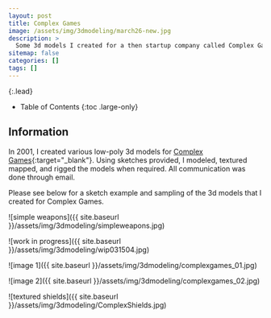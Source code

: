 ```yaml
---
layout: post
title: Complex Games
image: /assets/img/3dmodeling/march26-new.jpg
description: >
  Some 3d models I created for a then startup company called Complex Games.
sitemap: false
categories: []
tags: []
---
```


{:.lead}

- Table of Contents
{:toc .large-only}

## Information

In 2001, I created various low-poly 3d models for [Complex Games](http://complexgames.com/){:target="_blank"}.  Using sketches provided, I modeled, textured mapped, and rigged the models when required.  All communication was done through email.

Please see below for a sketch example and sampling of the 3d models that I created for Complex Games.

![simple weapons]({{ site.baseurl }}/assets/img/3dmodeling/simpleweapons.jpg)

![work in progress]({{ site.baseurl }}/assets/img/3dmodeling/wip031504.jpg)

![image 1]({{ site.baseurl }}/assets/img/3dmodeling/complexgames_01.jpg)
 
![image 2]({{ site.baseurl }}/assets/img/3dmodeling/complexgames_02.jpg)

![textured shields]({{ site.baseurl }}/assets/img/3dmodeling/ComplexShields.jpg)


 